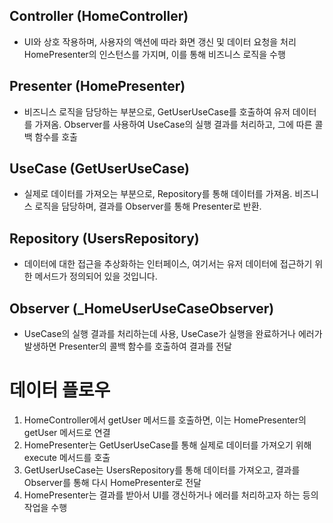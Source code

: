 
## Controller (HomeController)
- UI와 상호 작용하며, 사용자의 액션에 따라 화면 갱신 및 데이터 요청을 처리 HomePresenter의 인스턴스를 가지며, 이를 통해 비즈니스 로직을 수행

## Presenter (HomePresenter)
- 비즈니스 로직을 담당하는 부분으로, GetUserUseCase를 호출하여 유저 데이터를 가져옴. Observer를 사용하여 UseCase의 실행 결과를 처리하고, 그에 따른 콜백 함수를 호출

## UseCase (GetUserUseCase)
- 실제로 데이터를 가져오는 부분으로, Repository를 통해 데이터를 가져옴. 비즈니스 로직을 담당하며, 결과를 Observer를 통해 Presenter로 반환.

## Repository (UsersRepository)
- 데이터에 대한 접근을 추상화하는 인터페이스, 여기서는 유저 데이터에 접근하기 위한 메서드가 정의되어 있을 것입니다.

## Observer (_HomeUserUseCaseObserver)
- UseCase의 실행 결과를 처리하는데 사용, UseCase가 실행을 완료하거나 에러가 발생하면 Presenter의 콜백 함수를 호출하여 결과를 전달


# 데이터 플로우

1. HomeController에서 getUser 메서드를 호출하면, 이는 HomePresenter의 getUser 메서드로 연결
2. HomePresenter는 GetUserUseCase를 통해 실제로 데이터를 가져오기 위해 execute 메서드를 호출
3. GetUserUseCase는 UsersRepository를 통해 데이터를 가져오고, 결과를 Observer를 통해 다시 HomePresenter로 전달
4. HomePresenter는 결과를 받아서 UI를 갱신하거나 에러를 처리하고자 하는 등의 작업을 수행